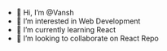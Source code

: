- 👋 Hi, I’m @Vansh
- 👀 I’m interested in Web Development
- 🌱 I’m currently learning React
- 💞️ I’m looking to collaborate on React Repo

